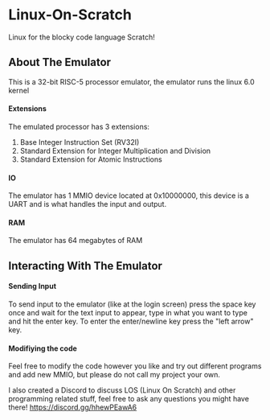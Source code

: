 # Linux-On-Scratch
Linux for the blocky code language Scratch!

## About The Emulator

This is a 32-bit RISC-5 processor emulator, the emulator runs the linux 6.0 kernel

#### Extensions

The emulated processor has 3 extensions:

1. Base Integer Instruction Set (RV32I)
2. Standard Extension for Integer Multiplication and Division
3. Standard Extension for Atomic Instructions

#### IO

The emulator has 1 MMIO device located at 0x10000000, this device is a UART and is what handles the input and output.

#### RAM

The emulator has 64 megabytes of RAM


## Interacting With The Emulator

#### Sending Input

To send input to the emulator (like at the login screen) press the space key once and wait for the text input to appear, type in what you want to type and hit the enter key. 
To enter the enter/newline key press the "left arrow" key.

#### Modifiying the code

Feel free to modify the code however you like and try out different programs and add new MMIO, but please do not call my project your own.



I also created a Discord to discuss LOS (Linux On Scratch) and other programming related stuff, feel free to ask any questions you might have there! https://discord.gg/hhewPEawA6
